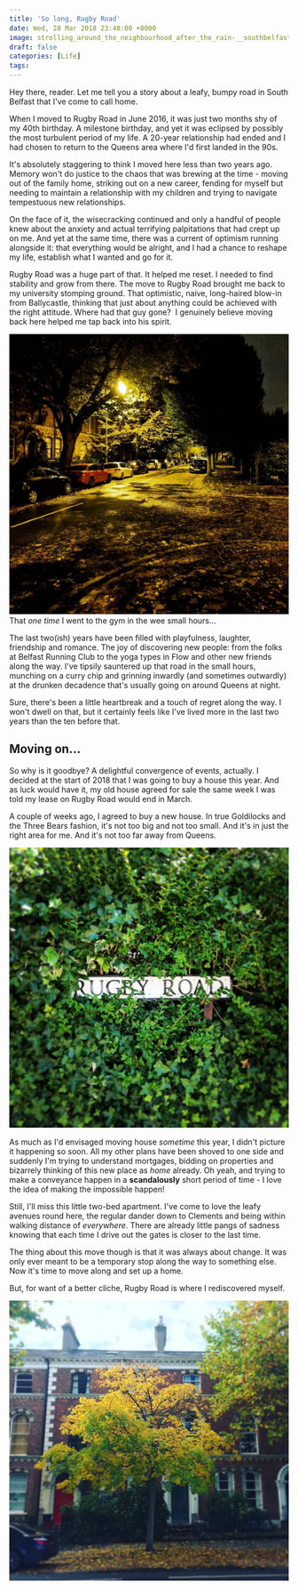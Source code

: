 ```yaml
---
title: 'So long, Rugby Road'
date: Wed, 28 Mar 2018 23:48:00 +0000
image: strolling_around_the_neighbourhood_after_the_rain-__southbelfast__belfast.jpg
draft: false
categories: [Life]
tags:
---
```


Hey there, reader. Let me tell you a story about a leafy, bumpy road in South Belfast that I've come to call home.
<!--more-->

When I moved to Rugby Road in June 2016, it was just two months shy of my 40th birthday. A milestone birthday, and yet it was eclipsed by possibly the most turbulent period of my life. A 20-year relationship had ended and I had chosen to return to the Queens area where I'd first landed in the 90s. 

It's absolutely staggering to think I moved here less than two years ago. Memory won't do justice to the chaos that was brewing at the time - moving out of the family home, striking out on a new career, fending for myself but needing to maintain a relationship with my children and trying to navigate tempestuous new relationships. 

On the face of it, the wisecracking continued and only a handful of people knew about the anxiety and actual terrifying palpitations that had crept up on me. And yet at the same time, there was a current of optimism running alongside it: that everything would be alright, and I had a chance to reshape my life, establish what I wanted and go for it. 

Rugby Road was a huge part of that. It helped me reset. I needed to find stability and grow from there. The move to Rugby Road brought me back to my university stomping ground. That optimistic, naive, long-haired blow-in from Ballycastle, thinking that just about anything could be achieved with the right attitude. Where had that guy gone?  I genuinely believe moving back here helped me tap back into his spirit. 

![Rugby Road is so tranquil at this time of the morning... #earlymornings #BelfastByNight #streetlight #Belfast #QueensQuarter](rugby-road-is-so-tranquil-at-this-time-of-the-morning-earlymornings-belfastbynight-streetlight-belfast-queensquarter.jpg) That _one time_ I went to the gym in the wee small hours...

The last two(ish) years have been filled with playfulness, laughter, friendship and romance. The joy of discovering new people: from the folks at Belfast Running Club to the yoga types in Flow and other new friends along the way. I've tipsily sauntered up that road in the small hours, munching on a curry chip and grinning inwardly (and sometimes outwardly) at the drunken decadence that's usually going on around Queens at night.   

Sure, there's been a little heartbreak and a touch of regret along the way. I won't dwell on that, but it certainly feels like I've lived more in the last two years than the ten before that.

Moving on...
------------

So why is it goodbye? A delightful convergence of events, actually. I decided at the start of 2018 that I was going to buy a house this year. And as luck would have it, my old house agreed for sale the same week I was told my lease on Rugby Road would end in March. 

A couple of weeks ago, I agreed to buy a new house. In true Goldilocks and the Three Bears fashion, it's not too big and not too small. And it's in just the right area for me. And it's not too far away from Queens. 

![Street signs lurking in the bushes 👀](street-signs-lurking-in-the-bushes-f09f9180.jpg)

As much as I'd envisaged moving house _sometime_ this year, I didn't picture it happening so soon. All my other plans have been shoved to one side and suddenly I'm trying to understand mortgages, bidding on properties and bizarrely thinking of this new place as _home_ already. Oh yeah, and trying to make a conveyance happen in a **scandalously** short period of time - I love the idea of making the impossible happen! 

Still, I'll miss this little two-bed apartment. I've come to love the leafy avenues round here, the regular dander down to Clements and being within walking distance of _everywhere_. There are already little pangs of sadness knowing that each time I drive out the gates is closer to the last time. 

The thing about this move though is that it was always about change. It was only ever meant to be a temporary stop along the way to something else. Now it's time to move along and set up a home. 

But, for want of a better cliche, Rugby Road is where I rediscovered myself. 

![Love_autumn_in_South_Belfast._Yellow_leaves_against_red_bricks._Stunning.__Belfast__Clarendon__Autumn](love_autumn_in_south_belfast-_yellow_leaves_against_red_bricks-_stunning-__belfast__clarendon__autumn.jpg)